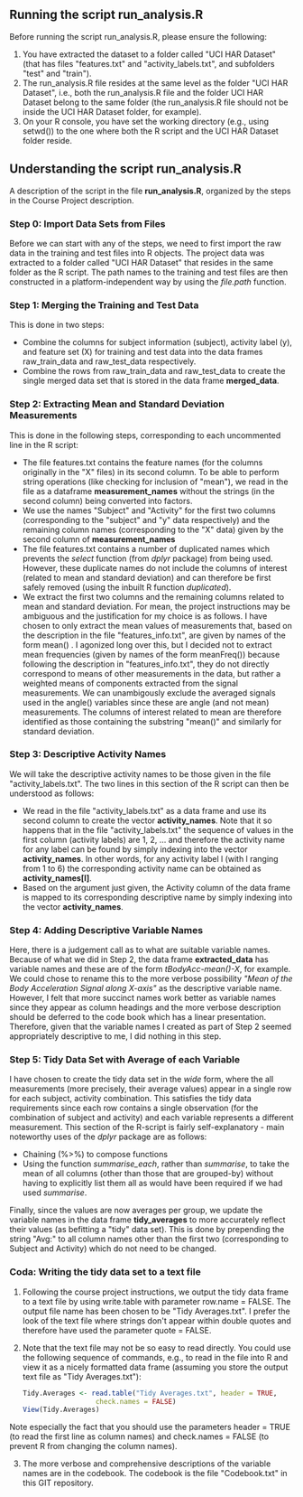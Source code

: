 ## Running the script run\_analysis.R

Before running the script run\_analysis.R, please ensure the following:

1. You have extracted the dataset to a folder called "UCI HAR
Dataset" (that has files "features.txt" and "activity_labels.txt", and
subfolders "test" and "train").   
2. The run\_analysis.R file resides at the same level as the folder
"UCI HAR Dataset", i.e., both the run\_analysis.R file and the folder
UCI HAR Dataset belong to the same folder (the run\_analysis.R file
should not be inside the UCI HAR Dataset folder, for example). 
3. On your R console, you have set the working directory (e.g., using
setwd()) to the one where both the R script and the UCI HAR Dataset
folder reside. 

## Understanding the script run\_analysis.R

A description of the script in the file **run\_analysis.R**, organized
by the steps in the Course Project description.

### Step 0: Import Data Sets from Files

Before we can start with any of the steps, we need to first import the
raw data in the training and test files into R objects. The project
data was extracted to a folder called "UCI HAR Dataset" that resides
in the same folder as the R script. The path names to the training and
test files are then constructed in a platform-independent way by using 
the *file.path* function.

### Step 1: Merging the Training and Test Data

This is done in two steps:
* Combine the columns for subject information (subject), activity label (y), and
feature set (X) for training and test data into the data frames
raw_train_data and raw_test_data respectively. 
* Combine the rows from raw_train_data and raw_test_data to create the
single merged data set that is stored in the data frame **merged_data**.

### Step 2: Extracting Mean and Standard Deviation Measurements

This is done in the following steps, corresponding to each uncommented
line in the R script:
* The file features.txt contains the feature names (for the columns
originally in the "X" files) in its second column. To be able to
perform string operations (like checking for inclusion of "mean"), we
read in the file as a dataframe **measurement_names** without the
strings (in the second column) being converted into factors.
* We use the names "Subject" and "Activity" for the first two columns
(corresponding to the "subject" and "y" data respectively) and the
remaining column names (corresponding to the "X" data) given by the
second column of **measurement_names**
* The file features.txt contains a number of duplicated names which
prevents the *select* function (from *dplyr* package) from being
used. However, these duplicate names do not include the columns of
interest (related to mean and standard deviation) and can therefore be
first safely removed (using the inbuilt R function *duplicated*).
* We extract the first two columns and the remaining columns related
to mean and standard deviation. For mean, the project instructions may
be ambiguous and the justification for my choice is as follows. I have
chosen to only extract the mean values of measurements that, based on
the description in the file "features_info.txt", are given by names of
the form mean() . I agonized long over this, but I decided not to
extract mean frequencies (given by names of the form meanFreq())
because following the description in "features_info.txt", they do not
directly correspond to means of other measurements in the data, but
rather a weighted means of components extracted from the signal
measurements. We can unambigously exclude the averaged signals used in
the angle() variables since these are angle (and not mean)
measurements. The columns of interest related to mean are therefore
identified as those containing the substring "mean()" and similarly
for standard deviation.  

### Step 3: Descriptive Activity Names

We will take the descriptive activity names to be those given in the
file "activity_labels.txt". The two lines in this section of the R
script can then be understood as follows: 
* We read in the file "activity_labels.txt" as a data frame and use
its second column to create the vector **activity_names**. Note that
it so happens that in the file "activity_labels.txt" the sequence of 
values in the first column (activity labels) are 1, 2, ... and
therefore the activity name for any label can be found by simply
indexing into the vector **activity_names**. In other words, for any
activity label l (with l ranging from 1 to 6) the corresponding
activity name can be obtained as **activity_names[l]**. 
* Based on the argument just given, the Activity column of the data
frame is mapped to its corresponding descriptive name by simply
indexing into the vector **activity_names**. 

### Step 4: Adding Descriptive Variable Names

Here, there is a judgement call as to what are suitable variable
names. Because of what we did in Step 2, the data frame
**extracted_data** has variable names and these are of the form
*tBodyAcc-mean()-X*, for example. We could chose to rename this to the
more verbose possibility *"Mean of the Body Acceleration Signal along
X-axis"* as the descriptive variable name. However, I felt that more
succinct names work better as variable names since they appear as
column headings and the more verbose description should be deferred to
the code book which has a linear presentation. Therefore, given that
the variable names I created as part of Step 2 seemed appropriately
descriptive to me, I did nothing in this step.

### Step 5: Tidy Data Set with Average of each Variable

I have chosen to create the tidy data set in the *wide* form, where
the all measurements (more precisely, their average values) appear in
a single row for each subject, activity combination. This satisfies
the tidy data requirements since each row contains a single
observation (for the combination of subject and activity) and each
variable represents a different measurement. This section of the
R-script is fairly self-explanatory - main noteworthy uses of the
*dplyr* package are as follows:

* Chaining (%>%) to compose functions
* Using the function *summarise_each*, rather than *summarise*, to
take the mean of all columns (other than those that are grouped-by)
without having to explicitly list them all as would have been required
if we had used *summarise*.  

Finally, since the values are now averages per group, we update the
variable names in the data frame **tidy_averages** to more accurately
reflect their values (as befitting a "tidy" data set). This is done by
prepending the string "Avg:" to all column names other than the first
two (corresponding to Subject and Activity) which do not need to be
changed. 

### Coda: Writing the tidy data set to a text file

1. Following the course project instructions, we output the tidy data
frame to a text file by using write.table with parameter row.name =
FALSE. The output file name has been chosen to be "Tidy
Averages.txt". I prefer the look of the text file where strings don't
appear within double quotes and therefore have used the parameter
quote = FALSE.

2. Note that the text file may not be so easy to read directly. You
could use the following sequence of commands, e.g., to read in the
file into R and view it as a nicely formatted data frame (assuming you
store the output text file as "Tidy Averages.txt"):   
      ```R
      Tidy.Averages <- read.table("Tidy Averages.txt", header = TRUE, 
      		       		check.names = FALSE)
      View(Tidy.Averages)
      ```
Note especially the fact that you should use the parameters header =
TRUE (to read the first line as column names) and check.names = FALSE
(to prevent R from changing the column names).

3. The more verbose and comprehensive descriptions of the variable
names are in the codebook. The codebook is the file "Codebook.txt" in
this GIT repository. 

